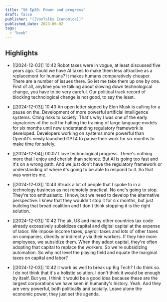 ```yaml
---
title: "S6 Ep20: Power and progress"
draft: false
publisher: "[[VoxTalks Economics]]"
published_date: 2023-06-02
tags:
  - "book"
---
```



## Highlights
* [[2024-12-03]] 10:42  Robot taxes were in vogue, at least discussed five years ago. Could we have AI taxes to make them less attractive as a replacement for humans? It makes humans comparatively cheaper. There are a number of issues there. So let me take them up one by one. First of all, anytime you're talking about slowing down technological change, you have to be very careful. Our political track record of blocking technological change is not good, to say the least.

* [[2024-12-03]] 10:43  An open letter signed by Elon Musk is calling for a pause on the. Development of more powerful artificial intelligence systems. Citing risks to society. That's why I was one of the early signatories of the call for halting the training of large language models for six months until new understanding regulatory framework is developed. Developers working on systems more powerful than OpenAI's newly launched GPT4 to pause their work for six months to make time for safely.

* [[2024-12-04]] 00:07  I love technological progress. There's nothing more that I enjoy and cherish than science. But AI is going too fast and it's on a wrong path. And we just don't have the regulatory framework or understanding of where it's going to be able to respond to it. So that was worries me.

* [[2024-12-03]] 10:43  Struck a lot of people that I spoke to in a technology business as not remotely practical. No one's going to stop. They're too enthusiastic. I know, but we need to develop the alternative perspective. I knew that they wouldn't stop it for six months, but just building that broad coalition and I don't think stopping it is the right solution.

* [[2024-12-03]] 10:42  The uk, US and many other countries tax code already excessively subsidizes capital and digital capital at the expense of labor. We impose income taxes, payroll taxes and lots of other taxes on companies, directly or indirectly via their workers. If they hire more employees, we subsidize them. When they adopt capital, they're often adopting that capital to replace the workers. So we're subsidizing automation. So why not level the playing field and equate the marginal taxes on capital and labor?

* [[2024-12-03]] 10:42  it work as well to break up Big Tech? I do think so. I do not think that it's a holistic solution. I don't think it would be enough by itself. But yes, I think it would be a good idea because these are the largest corporations we have seen in humanity's history. Yeah. And they are very powerful, both politically and socially. Leave alone the economic power, they just set the agenda.

